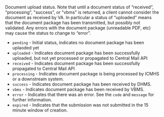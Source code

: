 Document upload status. Note that until a document status of
“received”, “processing”, "success”, or "vbms" is returned, a client
cannot consider the document as received by VA. In particular a
status of “uploaded” means that the document package has been
transmitted, but possibly not validated. Any errors with the
document package (unreadable PDF, etc) may cause the status to
change to “error”.

* `pending` - Initial status, indicates no document package has been uplaoded yet
* `uploaded` - Indicates document package has been successfully uploaded, but not yet processed or propagated to Central Mail API
* `received` - Indicates document package has been successfully propagated to Central Mail API
* `processing` - Indicates document package is being processed by ICMHS or a downstream system.
* `success` - Indicates document package has been received by DHMS.
* `vbms` - Indicates document package has been received by VBMS.
* `error` - Indicates that there was an error. See the `code` and `message` for further information.
* `expired` - Indicates that the submission was not submitted in the 15 minute window of creation.
